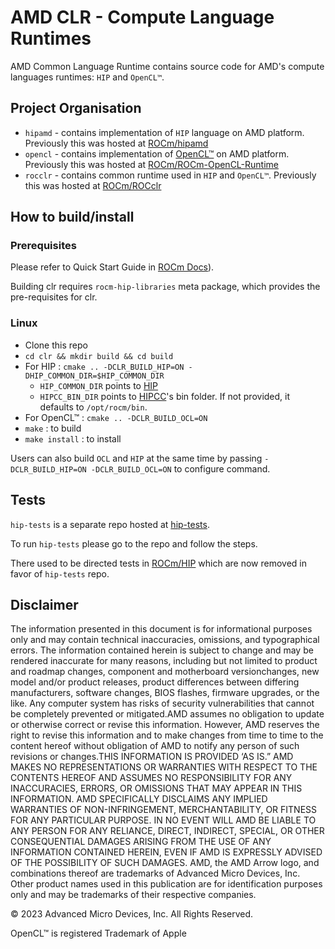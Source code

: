 # AMD CLR - Compute Language Runtimes

AMD Common Language Runtime contains source code for AMD's compute languages runtimes: `HIP` and `OpenCL™`.

## Project Organisation

- `hipamd` - contains implementation of `HIP` language on AMD platform. Previously this was hosted at [ROCm/hipamd](https://github.com/ROCm/hipamd)
- `opencl` - contains implementation of [OpenCL™](https://www.khronos.org/opencl/) on AMD platform. Previously this was hosted at [ROCm/ROCm-OpenCL-Runtime](https://github.com/ROCm/ROCm-OpenCL-Runtime)
- `rocclr` - contains common runtime used in `HIP` and `OpenCL™`. Previously this was hosted at [ROCm/ROCclr](https://github.com/ROCm/ROCclr)

## How to build/install

### Prerequisites

Please refer to Quick Start Guide in [ROCm Docs](https://rocm.docs.amd.com/projects/install-on-linux/en/latest/)).

Building clr requires `rocm-hip-libraries` meta package, which provides the pre-requisites for clr.

### Linux

- Clone this repo
- `cd clr && mkdir build && cd build`
- For HIP : `cmake .. -DCLR_BUILD_HIP=ON -DHIP_COMMON_DIR=$HIP_COMMON_DIR`
  - `HIP_COMMON_DIR` points to [HIP](https://github.com/ROCm/HIP)
  - `HIPCC_BIN_DIR` points to [HIPCC](https://github.com/ROCm/HIPCC)'s bin folder. If not provided, it defaults to `/opt/rocm/bin`.
- For OpenCL™ : `cmake .. -DCLR_BUILD_OCL=ON`
- `make` : to build
- `make install` : to install

Users can also build `OCL` and `HIP` at the same time by passing `-DCLR_BUILD_HIP=ON -DCLR_BUILD_OCL=ON` to configure command.

## Tests

`hip-tests` is a separate repo hosted at [hip-tests](https://github.com/ROCm/hip-tests).

To run `hip-tests` please go to the repo and follow the steps.

There used to be directed tests in [ROCm/HIP](https://github.com/ROCm/HIP) which are now removed in favor of `hip-tests` repo.

## Disclaimer

The information presented in this document is for informational purposes only and may contain technical inaccuracies, omissions, and typographical errors. The information contained herein is subject to change and may be rendered inaccurate for many reasons, including but not limited to product and roadmap changes, component and motherboard versionchanges, new model and/or product releases, product differences between differing manufacturers, software changes, BIOS flashes, firmware upgrades, or the like. Any computer system has risks of security vulnerabilities that cannot be completely prevented or mitigated.AMD assumes no obligation to update or otherwise correct or revise this information. However, AMD reserves the right to revise this information and to make changes from time to time to the content hereof without obligation of AMD to notify any person of such revisions or changes.THIS INFORMATION IS PROVIDED ‘AS IS.” AMD MAKES NO REPRESENTATIONS OR WARRANTIES WITH RESPECT TO THE CONTENTS HEREOF AND ASSUMES NO RESPONSIBILITY FOR ANY INACCURACIES, ERRORS, OR OMISSIONS THAT MAY APPEAR IN THIS INFORMATION. AMD SPECIFICALLY DISCLAIMS ANY IMPLIED WARRANTIES OF NON-INFRINGEMENT, MERCHANTABILITY, OR FITNESS FOR ANY PARTICULAR PURPOSE. IN NO EVENT WILL AMD BE LIABLE TO ANY PERSON FOR ANY RELIANCE, DIRECT, INDIRECT, SPECIAL, OR OTHER CONSEQUENTIAL DAMAGES ARISING FROM THE USE OF ANY INFORMATION CONTAINED HEREIN, EVEN IF AMD IS EXPRESSLY ADVISED OF THE POSSIBILITY OF SUCH DAMAGES. AMD, the AMD Arrow logo, and combinations thereof are trademarks of Advanced Micro Devices, Inc. Other product names used in this publication are for identification purposes only and may be trademarks of their respective companies.

© 2023 Advanced Micro Devices, Inc. All Rights Reserved.

OpenCL™ is registered Trademark of Apple
